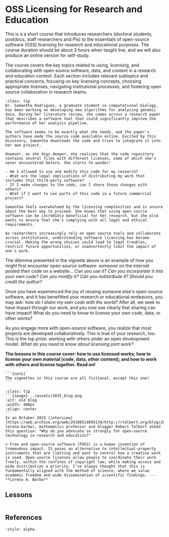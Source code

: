 # OSS Licensing for Research and Education

This is a a short course that introduces researchers (doctoral students, postdocs, staff researchers and PIs) to the essentials of open-source software (OSS) licensing for research and educational purposes. The course duration should be about 3 hours when taught live, and we will also produce an online version for self-study. 

The course covers the key topics related to using, licensing, and collaborating with open source software, data, and content in a research and education context. Each section includes relevant subtopics and practical concerns, focusing on key licensing concepts, choosing appropriate licenses, navigating institutional processes, and fostering open source collaboration in research teams.

`````{admonition} Vignette: A Research Dilemma
:class: tip
Dr. Samantha Rodriguez, a graduate student in computational biology, has been working on developing new algorithms for analyzing genomic data. During her literature review, she comes across a research paper that describes a software tool that could significantly improve the performance of her analysis pipeline.

The software seems to be exactly what she needs, and the paper's authors have made the source code available online. Excited by this discovery, Samantha downloads the code and tries to integrate it into her own project.

However, as she digs deeper, she realizes that the code repository contains several files with different licenses, some of which she's never encountered before. She starts to wonder:

- Am I allowed to use and modify this code for my research?
- What are the legal implications of distributing my work that includes this third-party software?
- If I make changes to the code, can I share those changes with others?
- What if I want to use parts of this code in a future commercial project?

Samantha feels overwhelmed by the licensing complexities and is unsure about the best way to proceed. She knows that using open source software can be incredibly beneficial for her research, but she also wants to ensure that she's complying with all legal and ethical requirements.

As researchers increasingly rely on open source tools and collaborate across institutions, understanding software licensing has become crucial. Making the wrong choices could lead to legal troubles, restrict future opportunities, or inadvertently limit the impact of one's work.
`````

The dilemma presented in the vignette above is an example of how you might first encounter open-source software: someone on the internet posted their code on a website... _Can you use it? Can you incorporate it into your own code? Can you modify it? Can you redistribute it? Should you credit the author?_ 

Once you have experienced the joy of reusing someone else's open-source software, and it has benefitted your research or educational endeavors, you may ask: _how do I share my own code with the world?_ After all, we seek to have impact through our work, and you now see clearly that sharing can have impact! What do you need to know to license your own code, data, or other works?

As you engage more with open-source software, you realize that most projects are developed collaboratively. This is true of your research, too. This is the top prize: working with others under an open development model. _What do you need to know about licensing joint work?_

**The lessons in this course cover: how to use licensed works; how to license your own material (code, data, other content); and how to work with others and license together. Read on!**

````{margin}
```{note}
The vignettes in this course are all fictional, except this one!
```
````
`````{admonition} Vignette: Why open source?
:class: tip
```{image} ../assets/2015_blog.png
:alt: old blog 
:width: 400px
:align: center
```
In an October 2015 [interview](https://web.archive.org/web/20180514095134/http://rtalbert.org/blog/2015/interview-lorena-barba), mathematics professor and blogger Robert Talbert asked this question: "Why do you advocate so strongly for open-source technology in research and education?"

> Free and open-source software (FOSS) is a human invention of tremendous impact. It poses an alternative to intellectual-property instruments that are limiting and want to control how a creative work is used. Open-source licenses allow people to coordinate their work freely, within the confines of copyright law, while making access and wide distribution a priority. I’ve always thought that this is fundamentally aligned with the method of science, where we value academic freedom and wide dissemination of scientific findings. ---**Lorena A. Barba**

`````

## Lessons

```{tableofcontents}
```

## References

```{bibliography}
:style: alpha
```